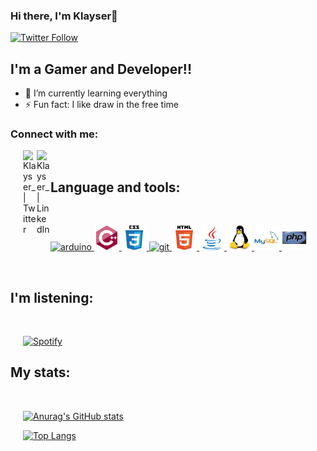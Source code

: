 ### Hi there, I'm Klayser👋 

[![Twitter Follow](https://img.shields.io/twitter/follow/Klayser_?color=1DA1F2&logo=twitter&style=for-the-badge)](https://twitter.com/intent/follow?original_referer=https%3A%2F%2Fgithub.com%2FKlayser_&screen_name=Klayser_)

## I'm a Gamer and Developer!!

- 🔭 I’m currently learning everything
- ⚡ Fun fact: I like draw in the free time

### Connect with me:
[<img align="left" style="padding-left: 20px" alt="Klayser_ | Twitter" width="22px" src="https://cdn.jsdelivr.net/npm/simple-icons@v3/icons/twitter.svg" />][twitter]
[<img align="left" alt="Klayser_ | LinkedIn" width="22px" src="https://cdn.jsdelivr.net/npm/simple-icons@v3/icons/discord.svg" />][discord]
<br />
## Language and tools:
<br/>
<p align="left" style="padding-left: 20px"> <a href="https://www.arduino.cc/" target="_blank" rel="noreferrer"> <img src="https://cdn.worldvectorlogo.com/logos/arduino-1.svg" alt="arduino" width="40" height="40"/> </a> <a href="https://www.w3schools.com/cpp/" target="_blank" rel="noreferrer"> <img src="https://raw.githubusercontent.com/devicons/devicon/master/icons/cplusplus/cplusplus-original.svg" alt="cplusplus" width="40" height="40"/> </a> <a href="https://www.w3schools.com/css/" target="_blank" rel="noreferrer"> <img src="https://raw.githubusercontent.com/devicons/devicon/master/icons/css3/css3-original-wordmark.svg" alt="css3" width="40" height="40"/> </a> <a href="https://git-scm.com/" target="_blank" rel="noreferrer"> <img src="https://www.vectorlogo.zone/logos/git-scm/git-scm-icon.svg" alt="git" width="40" height="40"/> </a> <a href="https://www.w3.org/html/" target="_blank" rel="noreferrer"> <img src="https://raw.githubusercontent.com/devicons/devicon/master/icons/html5/html5-original-wordmark.svg" alt="html5" width="40" height="40"/> </a> <a href="https://www.java.com" target="_blank" rel="noreferrer"> <img src="https://raw.githubusercontent.com/devicons/devicon/master/icons/java/java-original.svg" alt="java" width="40" height="40"/> </a> <a href="https://www.linux.org/" target="_blank" rel="noreferrer"> <img src="https://raw.githubusercontent.com/devicons/devicon/master/icons/linux/linux-original.svg" alt="linux" width="40" height="40"/> </a> <a href="https://www.mysql.com/" target="_blank" rel="noreferrer"> <img src="https://raw.githubusercontent.com/devicons/devicon/master/icons/mysql/mysql-original-wordmark.svg" alt="mysql" width="40" height="40"/> </a> <a href="https://www.photoshop.com/en" target="_blank" rel="noreferrer">  <a href="https://www.php.net" target="_blank" rel="noreferrer"> <img src="https://raw.githubusercontent.com/devicons/devicon/master/icons/php/php-original.svg" alt="php" width="40" height="40"/> </a> </p>
<br />

## I'm listening:
<br/>
<div style="padding-left: 20px">

[![Spotify](https://novatorem-klayser-real.vercel.app/api/spotify)](https://open.spotify.com/user/klayser)

</div>

[twitter]: https://twitter.com/Klayser_
[discord]: https://discord.com/invite/qtVUMfT

## My stats:
<br/>
<div style="padding-left: 20px">

[![Anurag's GitHub stats](https://github-readme-stats.vercel.app/api?username=klayser-real&show_icons=true&theme=github_dark)](https://github.com/anuraghazra/github-readme-stats)
<br>

[![Top Langs](https://github-readme-stats.vercel.app/api/top-langs/?username=klayser-real&layout=compact&theme=github_dark)](https://github.com/anuraghazra/github-readme-stats)
 </div>